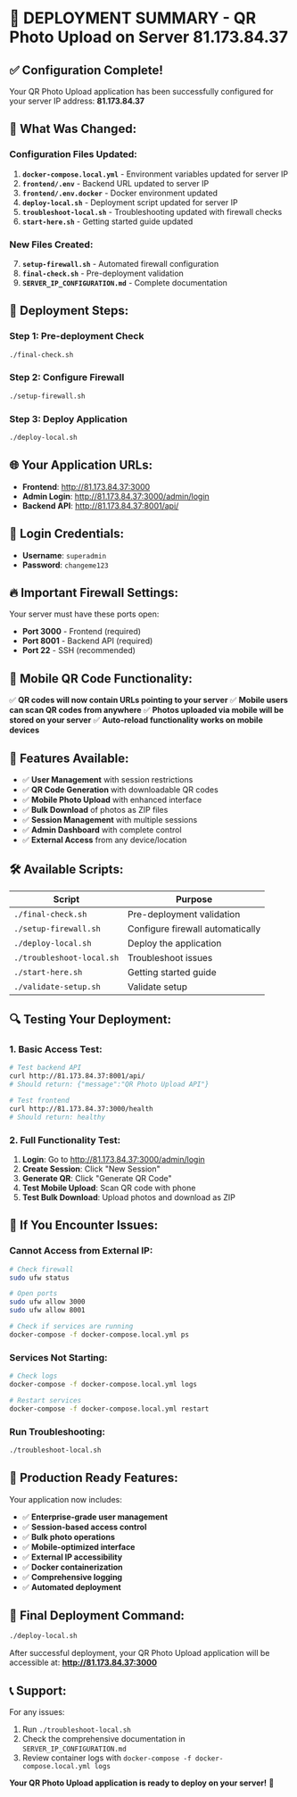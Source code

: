 # 🎯 DEPLOYMENT SUMMARY - QR Photo Upload on Server 81.173.84.37

## ✅ **Configuration Complete!**

Your QR Photo Upload application has been successfully configured for your server IP address: **81.173.84.37**

## 🔧 **What Was Changed:**

### **Configuration Files Updated:**
1. **`docker-compose.local.yml`** - Environment variables updated for server IP
2. **`frontend/.env`** - Backend URL updated to server IP
3. **`frontend/.env.docker`** - Docker environment updated
4. **`deploy-local.sh`** - Deployment script updated for server IP
5. **`troubleshoot-local.sh`** - Troubleshooting updated with firewall checks
6. **`start-here.sh`** - Getting started guide updated

### **New Files Created:**
7. **`setup-firewall.sh`** - Automated firewall configuration
8. **`final-check.sh`** - Pre-deployment validation
9. **`SERVER_IP_CONFIGURATION.md`** - Complete documentation

## 🚀 **Deployment Steps:**

### **Step 1: Pre-deployment Check**
```bash
./final-check.sh
```

### **Step 2: Configure Firewall**
```bash
./setup-firewall.sh
```

### **Step 3: Deploy Application**
```bash
./deploy-local.sh
```

## 🌐 **Your Application URLs:**

- **Frontend**: http://81.173.84.37:3000
- **Admin Login**: http://81.173.84.37:3000/admin/login
- **Backend API**: http://81.173.84.37:8001/api/

## 👤 **Login Credentials:**
- **Username**: `superadmin`
- **Password**: `changeme123`

## 🔥 **Important Firewall Settings:**

Your server must have these ports open:
- **Port 3000** - Frontend (required)
- **Port 8001** - Backend API (required)
- **Port 22** - SSH (recommended)

## 📱 **Mobile QR Code Functionality:**

✅ **QR codes will now contain URLs pointing to your server**
✅ **Mobile users can scan QR codes from anywhere**
✅ **Photos uploaded via mobile will be stored on your server**
✅ **Auto-reload functionality works on mobile devices**

## 🎉 **Features Available:**

- ✅ **User Management** with session restrictions
- ✅ **QR Code Generation** with downloadable QR codes
- ✅ **Mobile Photo Upload** with enhanced interface
- ✅ **Bulk Download** of photos as ZIP files
- ✅ **Session Management** with multiple sessions
- ✅ **Admin Dashboard** with complete control
- ✅ **External Access** from any device/location

## 🛠️ **Available Scripts:**

| Script | Purpose |
|--------|---------|
| `./final-check.sh` | Pre-deployment validation |
| `./setup-firewall.sh` | Configure firewall automatically |
| `./deploy-local.sh` | Deploy the application |
| `./troubleshoot-local.sh` | Troubleshoot issues |
| `./start-here.sh` | Getting started guide |
| `./validate-setup.sh` | Validate setup |

## 🔍 **Testing Your Deployment:**

### **1. Basic Access Test:**
```bash
# Test backend API
curl http://81.173.84.37:8001/api/
# Should return: {"message":"QR Photo Upload API"}

# Test frontend
curl http://81.173.84.37:3000/health
# Should return: healthy
```

### **2. Full Functionality Test:**
1. **Login**: Go to http://81.173.84.37:3000/admin/login
2. **Create Session**: Click "New Session"
3. **Generate QR**: Click "Generate QR Code"
4. **Test Mobile Upload**: Scan QR code with phone
5. **Test Bulk Download**: Upload photos and download as ZIP

## 🚨 **If You Encounter Issues:**

### **Cannot Access from External IP:**
```bash
# Check firewall
sudo ufw status

# Open ports
sudo ufw allow 3000
sudo ufw allow 8001

# Check if services are running
docker-compose -f docker-compose.local.yml ps
```

### **Services Not Starting:**
```bash
# Check logs
docker-compose -f docker-compose.local.yml logs

# Restart services
docker-compose -f docker-compose.local.yml restart
```

### **Run Troubleshooting:**
```bash
./troubleshoot-local.sh
```

## 🌟 **Production Ready Features:**

Your application now includes:
- ✅ **Enterprise-grade user management**
- ✅ **Session-based access control**
- ✅ **Bulk photo operations**
- ✅ **Mobile-optimized interface**
- ✅ **External IP accessibility**
- ✅ **Docker containerization**
- ✅ **Comprehensive logging**
- ✅ **Automated deployment**

## 🎯 **Final Deployment Command:**

```bash
./deploy-local.sh
```

After successful deployment, your QR Photo Upload application will be accessible at:
**http://81.173.84.37:3000**

## 📞 **Support:**

For any issues:
1. Run `./troubleshoot-local.sh`
2. Check the comprehensive documentation in `SERVER_IP_CONFIGURATION.md`
3. Review container logs with `docker-compose -f docker-compose.local.yml logs`

**Your QR Photo Upload application is ready to deploy on your server!** 🚀